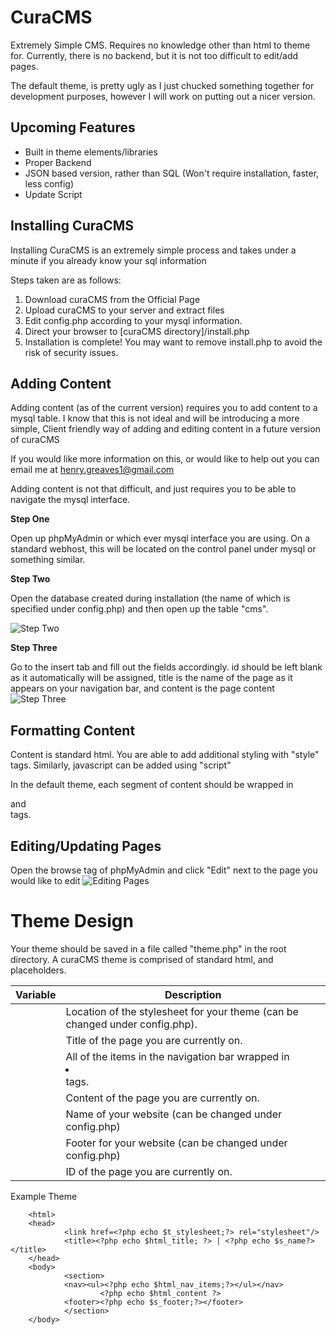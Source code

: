 CuraCMS
=======

Extremely Simple CMS. Requires no knowledge other than html to theme for.
Currently, there is no backend, but it is not too difficult to edit/add pages.

The default theme, is pretty ugly as I just chucked something together for development 
purposes, however I will work on putting out a nicer version.


Upcoming Features
--------
* Built in theme elements/libraries
* Proper Backend
* JSON based version, rather than SQL (Won't require installation, faster, less config)
* Update Script

Installing CuraCMS
--------
Installing CuraCMS is an extremely simple process and takes under a minute if you already know your sql information

Steps taken are as follows:

1.  Download curaCMS from the Official Page
2.  Upload curaCMS to your server and extract files
3.  Edit config.php according to your mysql information.
4.  Direct your browser to [curaCMS directory]/install.php
5.  Installation is complete! You may want to remove install.php to avoid the risk of security issues.

Adding Content
--------

Adding content (as of the current version) requires you to add content to a mysql table. I know that this is not ideal and will be introducing a more simple, Client friendly way of adding and editing content in a future version of curaCMS

If you would like more information on this, or would like to help out you can email me at henry.greaves1@gmail.com

Adding content is not that difficult, and just requires you to be able to navigate the mysql interface.

__Step One__

Open up phpMyAdmin or which ever mysql interface you are using. On a standard webhost, this will be located on the control panel under mysql or something similar.



__Step Two__

Open the database created during installation (the name of which is specified under config.php) and then open up the table "cms".

![Step Two](http://i.imgur.com/jbmEFu6.jpg)



__Step Three__

Go to the insert tab and fill out the fields accordingly.
id should be left blank as it automatically will be assigned, title is the name of the page as it appears on your navigation bar, and content is the page content
![Step Three](http://i.imgur.com/DqzP9ze.jpg)

Formatting Content
--------
Content is standard html. You are able to add additional styling with "style" tags. Similarly, javascript can be added using "script"

In the default theme, each segment of content should be wrapped in <article> and </article> tags. 

Editing/Updating Pages
--------
Open the browse tag of phpMyAdmin and click "Edit" next to the page you would like to edit
![Editing Pages](http://i.imgur.com/G4uPeYX.jpg)

Theme Design
=======

Your theme should be saved in a file called "theme.php" in the root directory.
A curaCMS theme is comprised of standard html, and placeholders.

| Variable                      	| Description                                                                  	|
|-------------------------------	|------------------------------------------------------------------------------	|
| <?php echo $t_stylesheet;?>   	| Location of the stylesheet for your theme (can be changed under config.php). 	|
| <?php echo $html_title; ?>    	| Title of the page you are currently on.                                      	|
| <?php echo $html_nav_items;?> 	| All of the items in the navigation bar wrapped in <li> </li> tags.           	|
| <?php echo $html_content;?>   	| Content of the page you are currently on.                                    	|
| <?php echo $s_name?>          	| Name of your website (can be changed under config.php)                       	|
| <?php echo $s_footer?>        	| Footer for your website (can be changed under config.php)                    	|
| <?php echo $p_id?>            	| ID of the page you are currently on.                                         	|

Example Theme


        <html>
        <head>
                <link href=<?php echo $t_stylesheet;?> rel="stylesheet"/>
                <title><?php echo $html_title; ?> | <?php echo $s_name?></title>
        </head>
        <body>
                <section>
                <nav><ul><?php echo $html_nav_items;?></ul></nav>
                        <?php echo $html_content ?>
                <footer><?php echo $s_footer;?></footer>
                </section>
        </body>

